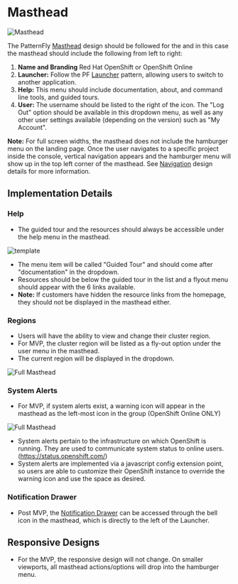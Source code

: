 # Masthead

![Masthead](img/OS-masthead-02.png)  

The PatternFly [Masthead](http://www.patternfly.org/pattern-library/application-framework/masthead/#/design) design should be followed for the and in this case the masthead should include the following from left to right:
1. **Name and Branding** Red Hat OpenShift or OpenShift Online
1. **Launcher:** Follow the PF [Launcher](http://www.patternfly.org/pattern-library/application-framework/launcher/#/design) pattern, allowing users to switch to another application.
1. **Help:** This menu should include documentation, about, and command line tools, and guided tours.
1. **User:** The username should be listed to the right of the icon. The "Log Out" option should be available in this dropdown menu, as well as any other user settings available (depending on the version) such as "My Account".

**Note:** For full screen widths, the masthead does not include the hamburger menu on the landing page. Once the user navigates to a specific project inside the console, vertical navigation appears and the hamburger menu will show up in the top left corner of the masthead. See [Navigation](http://openshift.github.io/openshift-origin-design/web-console/4-patterns/navigation) design details for more information.

## Implementation Details

### Help
- The guided tour and the resources should always  be accessible under the help menu in the masthead.

![template](img/Navbar-2.png)

- The menu item will be called "Guided Tour" and should come after "documentation" in the dropdown.
- Resources should be below the guided tour in the list and a flyout menu should appear with the 6 links available.
- **Note:** If customers have hidden the resource links from the homepage, they should not be displayed in the masthead either.

### Regions
- Users will have the ability to view and change their cluster region.
- For MVP, the cluster region will be listed as a fly-out option under the user menu in the masthead.  
- The current region will be displayed in the dropdown.

![Full Masthead](img/OpenShift-Regions.png)

### System Alerts
- For MVP, if system alerts exist, a warning icon will appear in the masthead as the left-most icon in the group (OpenShift Online ONLY)

![Full Masthead](img/OpenShift-Navbar-1.png)

- System alerts pertain to the infrastructure on which OpenShift is running. They are used to communicate system status to online users. (https://status.openshift.com/)
- System alerts are implemented via a javascript config extension point, so users are able to customize their OpenShift instance to override the warning icon and use the space as desired.

### Notification Drawer

- Post MVP, the [Notification Drawer](http://openshift.github.io/openshift-origin-design/web-console/4-patterns/notifications) can be accessed through the bell icon in the masthead, which is directly to the left of the Launcher.

## Responsive Designs
- For the MVP, the responsive design will not change. On smaller viewports, all masthead actions/options will drop into the hamburger menu.
